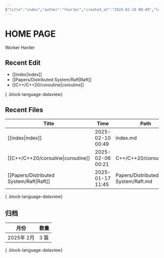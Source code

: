 ```yaml
---
{"title":"index","auther":"four1er","created_at":"2025-02-10 00:49","last modify":"2025-02-10 00:49","file path":"index.md","tags":["gardenEntry"],"dg-publish":true,"dg-home":true,"permalink":"/index/","dgPassFrontmatter":true,"created":"2025-02-10T02:27:08.819+08:00","updated":"2025-02-10T14:30:00.282+08:00"}
---
```


# HOME PAGE
Worker Harder

## Recent Edit
- [[index\|index]]
- [[Papers/Distributed System/Raft\|Raft]]
- [[C++/C++20/coroutine\|coroutine]]

{ .block-language-dataview}

## Recent Files
| Title                                       | Time             | Path                              |
| ------------------------------------------- | ---------------- | --------------------------------- |
| [[index\|index]]                         | 2025-02-10 00:49 | index.md                          |
| [[C++/C++20/coroutine\|coroutine]]       | 2025-02-06 00:21 | C++/C++20/coroutine.md            |
| [[Papers/Distributed System/Raft\|Raft]] | 2025-01-17 11:45 | Papers/Distributed System/Raft.md |

{ .block-language-dataview}

## 归档
| 月份       | 数量  |
| -------- | --- |
| 2025年 2月 | 3 篇 |

{ .block-language-dataview}

